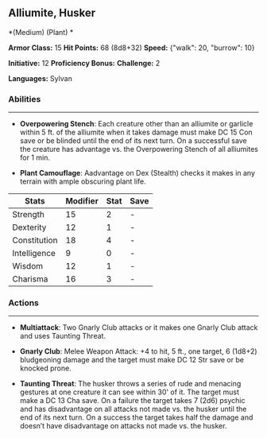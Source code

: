 ## Alliumite, Husker
*(Medium) (Plant) *

**Armor Class:** 15
**Hit Points:** 68 (8d8+32)
**Speed:** {"walk": 20, "burrow": 10}

**Initiative:** 12
**Proficiency Bonus:**
**Challenge:** 2

**Languages:** Sylvan

### Abilities
 --- 
- **Overpowering Stench**: Each creature other than an alliumite or garlicle within 5 ft. of the alliumite when it takes damage must make DC 15 Con save or be blinded until the end of its next turn. On a successful save the creature has advantage vs. the Overpowering Stench of all alliumites for 1 min.

- **Plant Camouflage**: Aadvantage on Dex (Stealth) checks it makes in any terrain with ample obscuring plant life.



| Stats | Modifier | Stat | Save
| ---- | ---- | ---- | ---- |
| Strength | 15 | 2 | - |
| Dexterity | 12 | 1 | - |
| Constitution | 18 | 4 | - |
| Intelligence | 9 | 0 | - |
| Wisdom | 12 | 1 | - |
| Charisma | 16 | 3 | - |

### Actions
 --- 
- **Multiattack**: Two Gnarly Club attacks or it makes one Gnarly Club attack and uses Taunting Threat.

- **Gnarly Club**: Melee Weapon Attack: +4 to hit, 5 ft., one target, 6 (1d8+2) bludgeoning damage and the target must make DC 12 Str save or be knocked prone.

- **Taunting Threat**: The husker throws a series of rude and menacing gestures at one creature it can see within 30' of it. The target must make a DC 13 Cha save. On a failure the target takes 7 (2d6) psychic and has disadvantage on all attacks not made vs. the husker until the end of its next turn. On a success the target takes half the damage and doesn’t have disadvantage on attacks not made vs. the husker.

